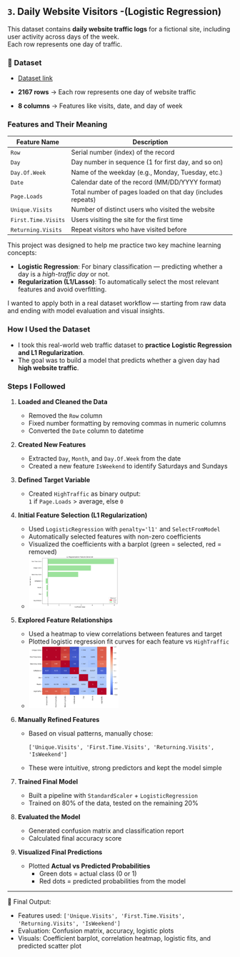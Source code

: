 
## `3`. Daily Website Visitors -(Logistic Regression)

This dataset contains **daily website traffic logs** for a fictional site, including user activity across days of the week.  
Each row represents one day of traffic.

### 📂 Dataset
- [Dataset link](https://www.kaggle.com/datasets/bobnau/daily-website-visitors)

- **2167 rows** → Each row represents one day of website traffic  
- **8 columns** → Features like visits, date, and day of week

### Features and Their Meaning

| Feature Name           | Description                                               |
|------------------------|-----------------------------------------------------------|
| `Row`                  | Serial number (index) of the record                       |
| `Day`                  | Day number in sequence (1 for first day, and so on)       |
| `Day.Of.Week`          | Name of the weekday (e.g., Monday, Tuesday, etc.)         |
| `Date`                 | Calendar date of the record (MM/DD/YYYY format)           |
| `Page.Loads`           | Total number of pages loaded on that day (includes repeats)|
| `Unique.Visits`        | Number of distinct users who visited the website          |
| `First.Time.Visits`    | Users visiting the site for the first time                |
| `Returning.Visits`     | Repeat visitors who have visited before                   |


This project was designed to help me practice two key machine learning concepts:

- **Logistic Regression**: For binary classification — predicting whether a day is a *high-traffic day* or not.
- **Regularization (L1/Lasso)**: To automatically select the most relevant features and avoid overfitting.

I wanted to apply both in a real dataset workflow — starting from raw data and ending with model evaluation and visual insights.

### How I Used the Dataset

- I took this real-world web traffic dataset to **practice Logistic Regression and L1 Regularization**.  
- The goal was to build a model that predicts whether a given day had **high website traffic**.

### Steps I Followed

1. **Loaded and Cleaned the Data**
   - Removed the `Row` column
   - Fixed number formatting by removing commas in numeric columns
   - Converted the `Date` column to datetime

2. **Created New Features**
   - Extracted `Day`, `Month`, and `Day.Of.Week` from the date
   - Created a new feature `IsWeekend` to identify Saturdays and Sundays

3. **Defined Target Variable**
   - Created `HighTraffic` as binary output:  
     `1` if `Page.Loads` > average, else `0`

4. **Initial Feature Selection (L1 Regularization)**
   - Used `LogisticRegression` with `penalty='l1'` and `SelectFromModel`
   - Automatically selected features with non-zero coefficients
   - Visualized the coefficients with a barplot (green = selected, red = removed)
   - <img src="https://github.com/kammala-kalyan/My-ML-Projects/blob/main/Daily%20Website%20Visitors/L1%20Regularization%20feature%20Selection.png" width="200px">

5. **Explored Feature Relationships**
   - Used a heatmap to view correlations between features and target
   - Plotted logistic regression fit curves for each feature vs `HighTraffic`
   - <img src="https://github.com/kammala-kalyan/My-ML-Projects/blob/main/Daily%20Website%20Visitors/Heatmap.png" width="200px">

6. **Manually Refined Features**
   - Based on visual patterns, manually chose:
     ```
     ['Unique.Visits', 'First.Time.Visits', 'Returning.Visits', 'IsWeekend']
     ```
   - These were intuitive, strong predictors and kept the model simple

7. **Trained Final Model**
   - Built a pipeline with `StandardScaler` + `LogisticRegression`
   - Trained on 80% of the data, tested on the remaining 20%

8. **Evaluated the Model**
   - Generated confusion matrix and classification report
   - Calculated final accuracy score

9. **Visualized Final Predictions**
   - Plotted **Actual vs Predicted Probabilities**
     - Green dots = actual class (0 or 1)
     - Red dots = predicted probabilities from the model

---

🎯 Final Output:
- Features used: `['Unique.Visits', 'First.Time.Visits', 'Returning.Visits', 'IsWeekend']`
- Evaluation: Confusion matrix, accuracy, logistic plots
- Visuals: Coefficient barplot, correlation heatmap, logistic fits, and predicted scatter plot



